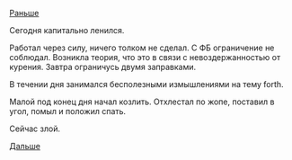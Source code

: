 [Раньше](2016.03.02.md)

Сегодня капитально ленился.

Работал через силу, ничего толком не сделал.
С ФБ ограничение не соблюдал.
Возникла теория, что это в связи с невоздержанностью от курения. Завтра ограничусь двумя заправками.

В течении дня занимался бесполезными измышлениями на тему forth.

Малой под конец дня начал козлить. Отхлестал по жопе, поставил в угол, помыл и положил спать.

Сейчас злой.

[Дальше](2016.03.04.md)